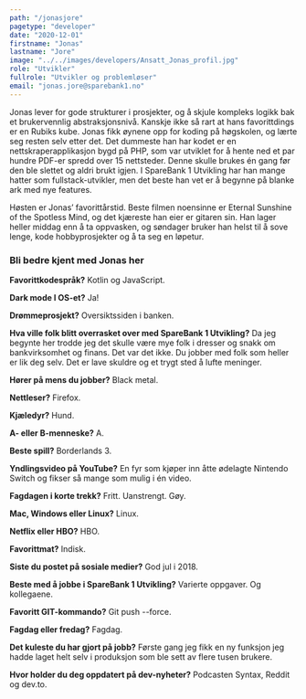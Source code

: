 ```yaml
---
path: "/jonasjore"
pagetype: "developer"
date: "2020-12-01"
firstname: "Jonas"
lastname: "Jore"
image: "../../images/developers/Ansatt_Jonas_profil.jpg"
role: "Utvikler"
fullrole: "Utvikler og problemløser"
email: "jonas.jore@sparebank1.no"
---
```


Jonas lever for gode strukturer i prosjekter, og å skjule kompleks logikk bak et brukervennlig abstraksjonsnivå. Kanskje ikke så rart at hans favorittdings er en Rubiks kube. Jonas fikk øynene opp for koding på høgskolen, og lærte seg resten selv etter det. Det dummeste han har kodet er en nettskraperapplikasjon bygd på PHP, som var utviklet for å hente ned et par hundre PDF-er spredd over 15 nettsteder. Denne skulle brukes én gang før den ble slettet og aldri brukt igjen. I SpareBank 1 Utvikling har han mange hatter som fullstack-utvikler, men det beste han vet er å begynne på blanke ark med nye features.

Høsten er Jonas’ favorittårstid. Beste filmen noensinne er Eternal Sunshine of the Spotless Mind, og det kjæreste han eier er gitaren sin. Han lager heller middag enn å ta oppvasken, og søndager bruker han helst til å sove lenge, kode hobbyprosjekter og å ta seg en løpetur.

### Bli bedre kjent med Jonas her

<div class="info-content__questions">

**Favorittkodespråk?**
Kotlin og JavaScript.

**Dark mode I OS-et?**
Ja!

**Drømmeprosjekt?**
Oversiktssiden i banken.

**Hva ville folk blitt overrasket over med SpareBank 1 Utvikling?**
Da jeg begynte her trodde jeg det skulle være mye folk i dresser og snakk om bankvirksomhet og finans. Det var det ikke. Du jobber med folk som heller er lik deg selv. Det er lave skuldre og et trygt sted å lufte meninger.

**Hører på mens du jobber?**
Black metal.

**Nettleser?**
Firefox.

**Kjæledyr?**
Hund.

**A- eller B-menneske?**
A.

**Beste spill?**
Borderlands 3.

**Yndlingsvideo på YouTube?**
En fyr som kjøper inn åtte ødelagte Nintendo Switch og fikser så mange som mulig i én video.

**Fagdagen i korte trekk?**
Fritt. Uanstrengt. Gøy.

**Mac, Windows eller Linux?**
Linux.

**Netflix eller HBO?**
HBO.

**Favorittmat?**
Indisk.

**Siste du postet på sosiale medier?**
God jul i 2018.

**Beste med å jobbe i SpareBank 1 Utvikling?**
Varierte oppgaver. Og kollegaene.

**Favoritt GIT-kommando?**
Git push --force.

**Fagdag eller fredag?**
Fagdag.

**Det kuleste du har gjort på jobb?**
Første gang jeg fikk en ny funksjon jeg hadde laget helt selv i produksjon som ble sett av flere tusen brukere.

**Hvor holder du deg oppdatert på dev-nyheter?**
Podcasten Syntax, Reddit og dev.to.

</div>